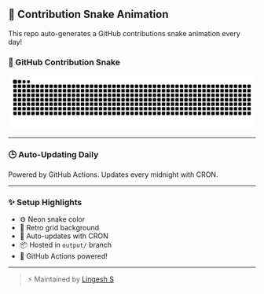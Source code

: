 ## 🐍 Contribution Snake Animation

This repo auto-generates a GitHub contributions snake animation every day!

### 🐍 GitHub Contribution Snake

![snake gif](https://raw.githubusercontent.com/Lingesh-S/snake-animation/output/github-contribution-grid-snake.svg)

---

### 🕒 Auto-Updating Daily
Powered by GitHub Actions. Updates every midnight with CRON.

---

### ✨ Setup Highlights
- ⚙️ Neon snake color
- 🪩 Retro grid background
- 🔄 Auto-updates with CRON
- 📦 Hosted in `output/` branch
- 🚀 GitHub Actions powered!

---

> ⚡ Maintained by [Lingesh S](https://github.com/Lingesh-S)
